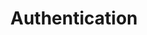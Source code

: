 ---
title: Authentication
name: Authentication
position_number: 2
parameters:
  - name:
    content:
content_markdown: |-
  You need to be authenticated for all API requests. You can generate an API key in your developer dashboard.

  Add the API key to all requests as a GET parameter.

  Nothing will work unless you include this API key
  {: .error}
left_code_blocks:
  - code_block:
    title:
    language:
right_code_blocks:
  - code_block: |2-
       $.get("http://api.myapp.com/books/", { "token": "YOUR_APP_KEY"}, function(data) {
         alert(data);
       });
    title: JQuery
    language: javascript
  - code_block: |2-
       curl http://api.myapp.com/books?token=YOUR_APP_KEY
    title: Curl
    language: bash
---